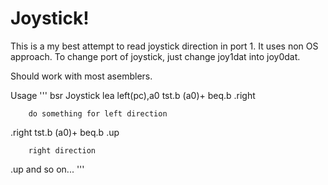 # Joystick!

This is a my best attempt to read joystick direction in port 1. It uses non OS approach. To change
port of joystick, just change joy1dat into joy0dat.

Should work with most asemblers.

Usage 
'''
		bsr	Joystick
		lea	left(pc),a0
		tst.b	(a0)+
		beq.b	.right

		do something for left direction

.right		tst.b	(a0)+
		beq.b	.up

		right direction
.up
		and so on...
'''
